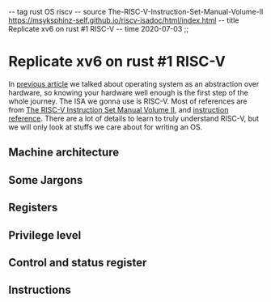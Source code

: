-- tag rust OS riscv
-- source The-RISC-V-Instruction-Set-Manual-Volume-II
          https://msyksphinz-self.github.io/riscv-isadoc/html/index.html
-- title Replicate xv6 on rust #1 RISC-V
-- time 2020-07-03
;;
# Replicate xv6 on rust #1 RISC-V

In [previous article](http://www.url.com) we talked about operating system as an abstraction over hardware, so knowing your hardware well enough is the first step of the whole journey. The ISA we gonna use is RISC-V. Most of references are from [The RISC-V Instruction Set Manual Volume II](https://people.eecs.berkeley.edu/~krste/papers/riscv-privileged-v1.9.1.pdf), and [instruction reference](https://msyksphinz-self.github.io/riscv-isadoc/html/rvi.html#auipc). There are a lot of details to learn to truly understand RISC-V, but we will only look at stuffs we care about for writing an OS.

## Machine architecture

## Some Jargons

## Registers

## Privilege level

## Control and status register

## Instructions

